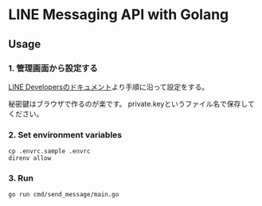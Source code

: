 # LINE Messaging API with Golang

## Usage

### 1. 管理画面から設定する

[LINE Developersのドキュメント](https://developers.line.biz/ja/docs/messaging-api/getting-started/)より手順に沿って設定をする。

秘密鍵はブラウザで作るのが楽です。
private.keyというファイル名で保存してください。

### 2. Set environment variables

```shell
cp .envrc.sample .envrc
direnv allow
```

### 3. Run

```shell
go run cmd/send_message/main.go
```
